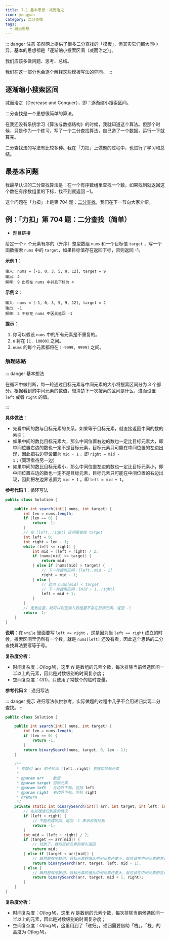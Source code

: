 ```yaml
---
title: 7.1 基本思想：减而治之
icon: yongyan
category: 二分查找
tags:
  - 减治思想
---
```


::: danger 注意
虽然网上提供了很多二分查找的「模板」，但其实它们都大同小异，基本的思想都是「逐渐缩小搜索区间（减而治之）」。

我们应该多做问题、思考、总结。

我们在这一部分也会逐个解释这些模板写法的异同。
:::


## 逐渐缩小搜索区间

减而治之（Decrease and Conquer），即：逐渐缩小搜索区间。

二分查找是一个思想很简单的算法。

在我还没有系统学习《算法与数据结构》的时候，我就知道这个算法。但那个时候，只是作为一个练习，写了一个二分查找算法，自己造了一个数据，运行一下就算完。

二分查找法的写法有比较多种。我在「力扣」上做题的过程中，也进行了学习和总结。

## 最基本问题

我最早认识的二分查找算法是：在一个有序数组里查找一个数，如果找到就返回这个数在有序数组里的下标，找不到就返回 $-1$。

这个问题在「力扣」上是第 704 题：[二分查找](https://leetcode-cn.com/problems/binary-search)，我们在下一节向大家介绍。

## 例：「力扣」第 704 题：二分查找（简单）

+ [题目链接](https://leetcode-cn.com/problems/binary-search)

给定一个 `n` 个元素有序的（升序）整型数组 `nums` 和一个目标值 `target` ，写一个函数搜索 `nums` 中的 `target`，如果目标值存在返回下标，否则返回 -1。

**示例 1**：

```
输入: nums = [-1, 0, 3, 5, 9, 12], target = 9
输出: 4
解释: 9 出现在 nums 中并且下标为 4
```

**示例 2**：

```
输入: nums = [-1, 0, 3, 5, 9, 12], target = 2
输出: -1
解释: 2 不存在 nums 中因此返回 -1
```

**提示**：

1. 你可以假设 `nums` 中的所有元素是不重复的。
2. `n` 将在 `[1, 10000]` 之间。
3. `nums` 的每个元素都将在 `[-9999, 9999]` 之间。

### 解题思路

::: danger 基本想法

在循环中做判断，每一轮通过目标元素与中间元素的大小将搜索区间分为 3 个部分。根据看到的中间元素的数值，想清楚下一次搜索的区间是什么，进而设置 `left` 或者 `right` 的值。

:::

**具体做法**：

+ 先看中间的数与目标元素的关系，如果等于目标元素，就直接返回中间的数的索引；
+ 如果中间的数比目标元素大，那么中间位置右边的数也一定比目标元素大，即中间位置右边的数也一定不是目标元素，目标元素只可能在中间位置的左边出现，因此把右边界设置为 `mid - 1` ，即 `right = mid - 1`；（同理看待另一边）
+ 如果中间的数比目标元素小，那么中间位置左边的数也一定比目标元素小，即中间位置左边的数也一定不是目标元素，目标元素只可能在中间位置的右边出现，因此把左边界设置为 `mid + 1` ，即 `left = mid + 1`。

**参考代码 1**：循环写法

```java
public class Solution {

    public int search(int[] nums, int target) {
        int len = nums.length;
        if (len == 0) {
            return -1;
        }
        // 在 [left..right] 区间里查找 target
        int left = 0;
        int right = len - 1;
        while (left <= right) {
            int mid = (left + right) / 2;
            if (nums[mid] == target) {
                return mid;
            } else if (nums[mid] > target) {
                // 下一轮搜索区间：[left..mid - 1]
                right = mid - 1;
            } else {
                // 此时 nums[mid] < target
                // 下一轮搜索区间：[mid + 1..right]
                left = mid + 1;
            }
        }
        // 走到这里，就可以判定输入数组里不存在目标元素，返回 -1
        return -1;
    }
}
```

**说明**：在 `while` 里面要写 `left <= right` ，这是因为当 `left == right` 成立的时候，搜索区间里仍然有一个数，就是 `nums[left]` 还没有看，因此这个思路的二分查找算法要写等于号。


**复杂度分析**：

+ 时间复杂度：$O(\log N)$，这里 $N$ 是数组的元素个数，每次排除当前候选区间一半以上的元素，因此是对数级别的时间复杂度；
+ 空间复杂度：$O(1)$，只使用了常数个的临时变量。

**参考代码 2**：递归写法

::: danger 提示
递归写法仅供参考，实际做题的过程中几乎不会用递归实现二分查找。
:::

```java
public class Solution {

    public int search(int[] nums, int target) {
        int len = nums.length;
        if (len == 0) {
            return -1;
        }
        return binarySearch(nums, target, 0, len - 1);
    }
  
	/**
     * 在数组 arr 的子区间 [left..right] 里搜索目标元素
     *
     * @param arr    数组
     * @param target 目标元素
     * @param left   左边界下标，包括 left
     * @param right  右边界下标，包括 right
     * @return
     */
    private static int binarySearch(int[] arr, int target, int left, int right) {
        // 先处理递归到底的情况
        if (left > right) {
            // 不能形成区间，返回 -1 表示没有找到
            return -1;
        }
        int mid = (left + right) / 2;
        if (target == arr[mid]) {
            // 找到了，就将目标元素的索引返回
            return mid;
        } else if (target < arr[mid]) {
            // 既然是有序数组，目标元素的值比中间元素还要小，就应该在中间元素的左边去找
            return binarySearch(arr, target, left, mid - 1);
        } else {
            // 既然是有序数组，目标元素的值比中间元素还要大，就应该在中间元素的右边去找
            return binarySearch(arr, target, mid + 1, right);
        }
    }
}
```

**复杂度分析**：

+ 时间复杂度：$O(\log N)$，这里 $N$ 是数组的元素个数，每次排除当前候选区间一半以上的元素，因此是对数级别的时间复杂度；
+ 空间复杂度：$O(\log N)$，这里用到了「递归」，递归需要借助「栈」，「栈」的高度为 $O(\log N)$。